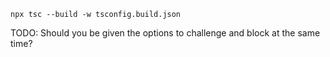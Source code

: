 `npx tsc --build -w tsconfig.build.json`

TODO: Should you be given the options to challenge and block at the same time?